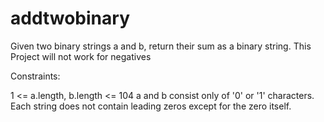 # addtwobinary
Given two binary strings a and b, return their sum as a binary string.
This Project will not work for negatives

Constraints:

1 <= a.length, b.length <= 104
a and b consist only of '0' or '1' characters.
Each string does not contain leading zeros except for the zero itself.
